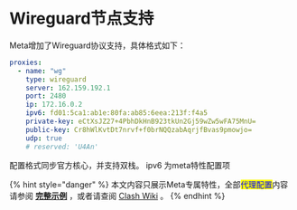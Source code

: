 # Wireguard节点支持

Meta增加了Wireguard协议支持，具体格式如下：

```yaml
proxies:
  - name: "wg"
    type: wireguard
    server: 162.159.192.1
    port: 2480
    ip: 172.16.0.2
    ipv6: fd01:5ca1:ab1e:80fa:ab85:6eea:213f:f4a5
    private-key: eCtXsJZ27+4PbhDkHnB923tkUn2Gj59wZw5wFA75MnU=
    public-key: Cr8hWlKvtDt7nrvf+f0brNQQzabAqrjfBvas9pmowjo=
    udp: true
    # reserved: 'U4An'
```

配置格式同步官方核心，并支持双栈。 ipv6 为meta特性配置项&#x20;



{% hint style="danger" %}
本文内容只展示Meta专属特性，全部<mark style="color:blue;">代理配置</mark>内容请参阅 [**完整示例**](../../example/ex1.md#dai-li-pei-zhi) ，或者请查阅 [Clash Wiki](https://lancellc.gitbook.io/clash/clash-config-file/proxies) 。
{% endhint %}

